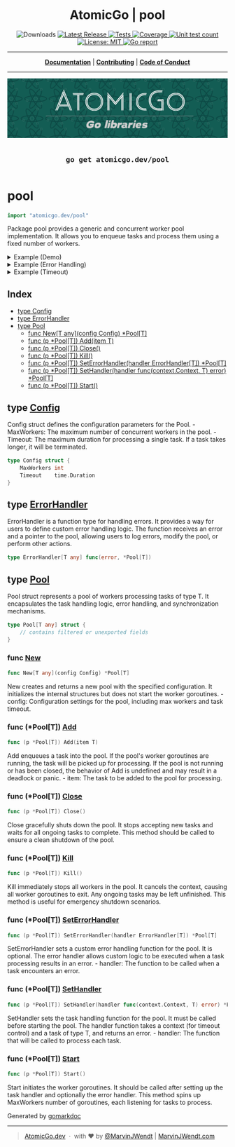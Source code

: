 <h1 align="center">AtomicGo | pool</h1>

<p align="center">
<img src="https://img.shields.io/endpoint?url=https%3A%2F%2Fatomicgo.dev%2Fapi%2Fshields%2Fpool&style=flat-square" alt="Downloads">

<a href="https://github.com/atomicgo/pool/releases">
<img src="https://img.shields.io/github/v/release/atomicgo/pool?style=flat-square" alt="Latest Release">
</a>

<a href="https://codecov.io/gh/atomicgo/pool" target="_blank">
<img src="https://img.shields.io/github/actions/workflow/status/atomicgo/pool/go.yml?style=flat-square" alt="Tests">
</a>

<a href="https://codecov.io/gh/atomicgo/pool" target="_blank">
<img src="https://img.shields.io/codecov/c/gh/atomicgo/pool?color=magenta&logo=codecov&style=flat-square" alt="Coverage">
</a>

<a href="https://codecov.io/gh/atomicgo/pool">
<!-- unittestcount:start --><img src="https://img.shields.io/badge/Unit_Tests-0-magenta?style=flat-square" alt="Unit test count"><!-- unittestcount:end -->
</a>

<a href="https://opensource.org/licenses/MIT" target="_blank">
<img src="https://img.shields.io/badge/License-MIT-yellow.svg?style=flat-square" alt="License: MIT">
</a>
  
<a href="https://goreportcard.com/report/github.com/atomicgo/pool" target="_blank">
<img src="https://goreportcard.com/badge/github.com/atomicgo/pool?style=flat-square" alt="Go report">
</a>   

</p>

---

<p align="center">
<strong><a href="https://pkg.go.dev/atomicgo.dev/pool#section-documentation" target="_blank">Documentation</a></strong>
|
<strong><a href="https://github.com/atomicgo/atomicgo/blob/main/CONTRIBUTING.md" target="_blank">Contributing</a></strong>
|
<strong><a href="https://github.com/atomicgo/atomicgo/blob/main/CODE_OF_CONDUCT.md" target="_blank">Code of Conduct</a></strong>
</p>

---

<p align="center">
  <img src="https://raw.githubusercontent.com/atomicgo/atomicgo/main/assets/header.png" alt="AtomicGo">
</p>

<p align="center">
<table>
<tbody>
</tbody>
</table>
</p>
<h3  align="center"><pre>go get atomicgo.dev/pool</pre></h3>
<p align="center">
<table>
<tbody>
</tbody>
</table>
</p>

<!-- gomarkdoc:embed:start -->

<!-- Code generated by gomarkdoc. DO NOT EDIT -->

# pool

```go
import "atomicgo.dev/pool"
```

Package pool provides a generic and concurrent worker pool implementation. It allows you to enqueue tasks and process them using a fixed number of workers.

<details><summary>Example (Demo)</summary>
<p>



```go
package main

import (
	"atomicgo.dev/pool"
	"context"
	"log"
	"time"
)

func main() {
	// Create a new pool with 3 workers
	p := pool.New[int](pool.Config{
		MaxWorkers: 3,
	})

	// Set the task handler to process integers, simulating a 1-second task
	p.SetHandler(func(ctx context.Context, i int) error {
		log.Printf("Processing %d", i)
		time.Sleep(time.Second)
		return nil
	})

	// Start the pool
	p.Start()

	// Add 10 tasks to the pool
	for i := 0; i < 10; i++ {
		p.Add(i)
	}

	// Close the pool and wait for all tasks to complete
	p.Close()
}
```

</p>
</details>

<details><summary>Example (Error Handling)</summary>
<p>



```go
package main

import (
	"atomicgo.dev/pool"
	"context"
	"fmt"
	"log"
)

func main() {
	// Create a new pool
	p := pool.New[int](pool.Config{
		MaxWorkers: 2,
	})

	// Set the task handler, which returns an error for even numbers
	p.SetHandler(func(ctx context.Context, i int) error {
		if i%2 == 0 {
			return fmt.Errorf("error processing %d", i)
		}

		log.Printf("Successfully processed %d", i)

		return nil
	})

	// Set a custom error handler that logs errors
	p.SetErrorHandler(func(err error, pool *pool.Pool[int]) {
		log.Printf("Encountered an error: %v", err)
		// Optional: you can call pool.Kill() here if you want to stop the whole pool on the first error
	})

	// Start the pool
	p.Start()

	// Add 5 tasks to the pool
	for i := 0; i < 5; i++ {
		p.Add(i)
	}

	// Close the pool and wait for all tasks to complete
	p.Close()
}
```

</p>
</details>

<details><summary>Example (Timeout)</summary>
<p>



```go
package main

import (
	"atomicgo.dev/pool"
	"context"
	"log"
	"time"
)

func main() {
	// Create a new pool with a short timeout of 2 seconds
	p := pool.New[int](pool.Config{
		MaxWorkers: 3,
		Timeout:    time.Second * 2,
	})

	// Set the task handler with a task that may exceed the timeout
	p.SetHandler(func(ctx context.Context, i int) error {
		log.Printf("Processing %d", i)
		time.Sleep(time.Second * 3) // This sleep is longer than the timeout
		return nil
	})

	// Start the pool
	p.Start()

	// Add tasks to the pool
	for i := 0; i < 5; i++ {
		p.Add(i)
	}

	// Close the pool and wait for all tasks to complete
	p.Close()
}
```

</p>
</details>

## Index

- [type Config](<#Config>)
- [type ErrorHandler](<#ErrorHandler>)
- [type Pool](<#Pool>)
  - [func New\[T any\]\(config Config\) \*Pool\[T\]](<#New>)
  - [func \(p \*Pool\[T\]\) Add\(item T\)](<#Pool[T].Add>)
  - [func \(p \*Pool\[T\]\) Close\(\)](<#Pool[T].Close>)
  - [func \(p \*Pool\[T\]\) Kill\(\)](<#Pool[T].Kill>)
  - [func \(p \*Pool\[T\]\) SetErrorHandler\(handler ErrorHandler\[T\]\) \*Pool\[T\]](<#Pool[T].SetErrorHandler>)
  - [func \(p \*Pool\[T\]\) SetHandler\(handler func\(context.Context, T\) error\) \*Pool\[T\]](<#Pool[T].SetHandler>)
  - [func \(p \*Pool\[T\]\) Start\(\)](<#Pool[T].Start>)


<a name="Config"></a>
## type [Config](<https://github.com/atomicgo/pool/blob/main/pool.go#L12-L15>)

Config struct defines the configuration parameters for the Pool. \- MaxWorkers: The maximum number of concurrent workers in the pool. \- Timeout: The maximum duration for processing a single task. If a task takes longer, it will be terminated.

```go
type Config struct {
    MaxWorkers int
    Timeout    time.Duration
}
```

<a name="ErrorHandler"></a>
## type [ErrorHandler](<https://github.com/atomicgo/pool/blob/main/pool.go#L19>)

ErrorHandler is a function type for handling errors. It provides a way for users to define custom error handling logic. The function receives an error and a pointer to the pool, allowing users to log errors, modify the pool, or perform other actions.

```go
type ErrorHandler[T any] func(error, *Pool[T])
```

<a name="Pool"></a>
## type [Pool](<https://github.com/atomicgo/pool/blob/main/pool.go#L23-L31>)

Pool struct represents a pool of workers processing tasks of type T. It encapsulates the task handling logic, error handling, and synchronization mechanisms.

```go
type Pool[T any] struct {
    // contains filtered or unexported fields
}
```

<a name="New"></a>
### func [New](<https://github.com/atomicgo/pool/blob/main/pool.go#L36>)

```go
func New[T any](config Config) *Pool[T]
```

New creates and returns a new pool with the specified configuration. It initializes the internal structures but does not start the worker goroutines. \- config: Configuration settings for the pool, including max workers and task timeout.

<a name="Pool[T].Add"></a>
### func \(\*Pool\[T\]\) [Add](<https://github.com/atomicgo/pool/blob/main/pool.go#L113>)

```go
func (p *Pool[T]) Add(item T)
```

Add enqueues a task into the pool. If the pool's worker goroutines are running, the task will be picked up for processing. If the pool is not running or has been closed, the behavior of Add is undefined and may result in a deadlock or panic. \- item: The task to be added to the pool for processing.

<a name="Pool[T].Close"></a>
### func \(\*Pool\[T\]\) [Close](<https://github.com/atomicgo/pool/blob/main/pool.go#L119>)

```go
func (p *Pool[T]) Close()
```

Close gracefully shuts down the pool. It stops accepting new tasks and waits for all ongoing tasks to complete. This method should be called to ensure a clean shutdown of the pool.

<a name="Pool[T].Kill"></a>
### func \(\*Pool\[T\]\) [Kill](<https://github.com/atomicgo/pool/blob/main/pool.go#L126>)

```go
func (p *Pool[T]) Kill()
```

Kill immediately stops all workers in the pool. It cancels the context, causing all worker goroutines to exit. Any ongoing tasks may be left unfinished. This method is useful for emergency shutdown scenarios.

<a name="Pool[T].SetErrorHandler"></a>
### func \(\*Pool\[T\]\) [SetErrorHandler](<https://github.com/atomicgo/pool/blob/main/pool.go#L57>)

```go
func (p *Pool[T]) SetErrorHandler(handler ErrorHandler[T]) *Pool[T]
```

SetErrorHandler sets a custom error handling function for the pool. It is optional. The error handler allows custom logic to be executed when a task processing results in an error. \- handler: The function to be called when a task encounters an error.

<a name="Pool[T].SetHandler"></a>
### func \(\*Pool\[T\]\) [SetHandler](<https://github.com/atomicgo/pool/blob/main/pool.go#L49>)

```go
func (p *Pool[T]) SetHandler(handler func(context.Context, T) error) *Pool[T]
```

SetHandler sets the task handling function for the pool. It must be called before starting the pool. The handler function takes a context \(for timeout control\) and a task of type T, and returns an error. \- handler: The function that will be called to process each task.

<a name="Pool[T].Start"></a>
### func \(\*Pool\[T\]\) [Start](<https://github.com/atomicgo/pool/blob/main/pool.go#L64>)

```go
func (p *Pool[T]) Start()
```

Start initiates the worker goroutines. It should be called after setting up the task handler and optionally the error handler. This method spins up MaxWorkers number of goroutines, each listening for tasks to process.

Generated by [gomarkdoc](<https://github.com/princjef/gomarkdoc>)


<!-- gomarkdoc:embed:end -->

---

> [AtomicGo.dev](https://atomicgo.dev) &nbsp;&middot;&nbsp;
> with ❤️ by [@MarvinJWendt](https://github.com/MarvinJWendt) |
> [MarvinJWendt.com](https://marvinjwendt.com)
